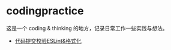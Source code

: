 # codingpractice
这是一个 coding &amp; thinking 的地方，记录日常工作一些实践与想法。

 - [代码提交校验ESLint&格式化](https://github.com/JayCJP/codingpractice/blob/main/%E4%BB%A3%E7%A0%81%E6%8F%90%E4%BA%A4%E6%A0%A1%E9%AA%8CESLint%26%E6%A0%BC%E5%BC%8F%E5%8C%96.md)
